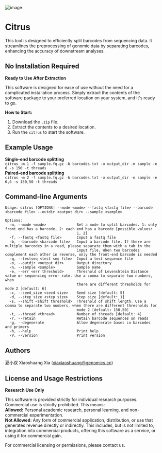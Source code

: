 ![image](https://github.com/user-attachments/assets/47158133-d60d-4eca-8f8c-aa34eed11b94)
# Citrus
This tool is designed to efficiently split barcodes from sequencing data. It streamlines the preprocessing of genomic data by separating barcodes, enhancing the accuracy of downstream analyses.

## No Installation Required  
**Ready to Use After Extraction**  

This software is designed for ease of use without the need for a complicated installation process. Simply extract the contents of the software package to your preferred location on your system, and it's ready to go.  

**How to Start:**  
1. Download the `.zip` file.
2. Extract the contents to a desired location.  
3. Run the `citrus` to start the software.  

## Example Usage
**Single-end barcode splitting**  
`citrus -m 1 -f sample.fq.gz -b barcodes.txt -o output_dir -n sample -e 6 -s 150 -t threads`  
**Paired-end barcode splitting**  
`citrus -m 2 -f sample.fq.gz -b barcodes.txt -o output_dir -n sample -e 6,6 -s 150,50 -t threads`

## Command-line Arguments
```
Usage: citrus [OPTIONS] --mode <mode> --fastq <fastq file> --barcode <barcode file> --outdir <output dir> --sample <sample>

Options:
  -m, --mode <mode>              Set a mode to split barcodes. 1: only front end has a barcode, 2: each end has a barcode [possible values:
                                 1, 2]
  -f, --fastq <fastq file>       Input a fastq file
  -b, --barcode <barcode file>   Input a barcode file. If there are multiple barcodes in a read, please separate them with a tab in the
                                 input file. When two barcodes complement each other in reverse, only the front-end barcode is needed
  -q, --testseq <test seq file>  Input a test sequence file
  -o, --outdir <output dir>      Output directory
  -n, --sample <sample>          Sample name
  -e, --err <err threshold>      Threshold of Levenshtein Distance value or sequencing error rate. Use a comma to separate two numbers, when
                                 there are different thresholds for mode 2 [default: 6]
  -c, --seed_size <seed size>    Seed size [default: 5]
  -d, --step_size <step size>    Step size [default: 1]
  -s, --shift <shift threshold>  Threshold of shift length. Use a comma to separate two numbers, when there are different thresholds for
                                 mode 2 [default: 150,50]
  -t, --thread <thread>          Number of threads [default: 4]
  -r, --retain                   Retain barcode sequences on reads
  -g, --degenerate               Allow degenerate bases in barcodes and primers
  -h, --help                     Print help
  -V, --version                  Print version
```

## Authors
夏小双 Xiaoshuang Xia (xiaxiaoshuang@genomics.cn)

## License and Usage Restrictions
**Research Use Only**  

This software is provided strictly for individual research purposes. Commercial use is strictly prohibited. This means:  
**Allowed:** Personal academic research, personal learning, and non-commercial experimentation.  
**Not Allowed:** Any form of commercial application, distribution, or use that generates revenue directly or indirectly. This includes, but is not limited to, integration into commercial products, offering this software as a service, or using it for commercial gain.  

For commercial licensing or permissions, please contact us.
